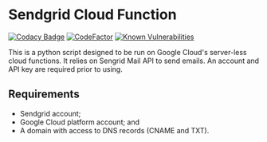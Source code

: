 # Sendgrid Cloud Function

[![Codacy Badge](https://api.codacy.com/project/badge/Grade/82c15ca64036429690a6eb14d9695539)](https://app.codacy.com/manual/jason_46/sendgrid-cloud-function?utm_source=github.com&utm_medium=referral&utm_content=jpoirierlavoie/sendgrid-cloud-function&utm_campaign=Badge_Grade_Dashboard)
[![CodeFactor](https://www.codefactor.io/repository/github/jpoirierlavoie/sendgrid-cloud-function/badge)](https://www.codefactor.io/repository/github/jpoirierlavoie/sendgrid-cloud-function)
[![Known Vulnerabilities](https://snyk.io/test/github/jpoirierlavoie/sendgrid-cloud-function/badge.svg?targetFile=requirements.txt)](https://snyk.io/test/github/jpoirierlavoie/sendgrid-cloud-function?targetFile=requirements.txt)

This is a python script designed to be run on Google Cloud's server-less cloud functions. It relies on Sengrid Mail API to send emails. An account and API key are required prior to using.

## Requirements
-   Sendgrid account;
-   Google Cloud platform account; and
-   A domain with access to DNS records (CNAME and TXT).
